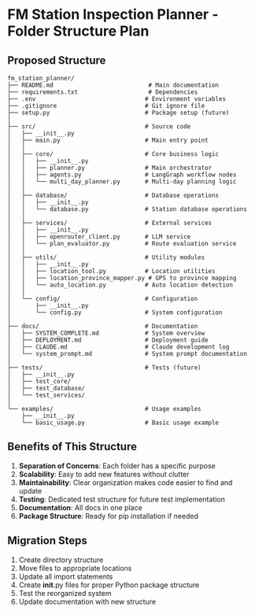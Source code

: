 # FM Station Inspection Planner - Folder Structure Plan

## Proposed Structure
```
fm_station_planner/
├── README.md                           # Main documentation
├── requirements.txt                    # Dependencies
├── .env                               # Environment variables
├── .gitignore                         # Git ignore file
├── setup.py                           # Package setup (future)
│
├── src/                               # Source code
│   ├── __init__.py
│   ├── main.py                        # Main entry point
│   │
│   ├── core/                          # Core business logic
│   │   ├── __init__.py
│   │   ├── planner.py                 # Main orchestrator
│   │   ├── agents.py                  # LangGraph workflow nodes
│   │   └── multi_day_planner.py       # Multi-day planning logic
│   │
│   ├── database/                      # Database operations
│   │   ├── __init__.py
│   │   └── database.py                # Station database operations
│   │
│   ├── services/                      # External services
│   │   ├── __init__.py
│   │   ├── openrouter_client.py       # LLM service
│   │   └── plan_evaluator.py          # Route evaluation service
│   │
│   ├── utils/                         # Utility modules
│   │   ├── __init__.py
│   │   ├── location_tool.py           # Location utilities
│   │   ├── location_province_mapper.py # GPS to province mapping
│   │   └── auto_location.py           # Auto location detection
│   │
│   └── config/                        # Configuration
│       ├── __init__.py
│       └── config.py                  # System configuration
│
├── docs/                              # Documentation
│   ├── SYSTEM_COMPLETE.md             # System overview
│   ├── DEPLOYMENT.md                  # Deployment guide
│   ├── CLAUDE.md                      # Claude development log
│   └── system_prompt.md               # System prompt documentation
│
├── tests/                             # Tests (future)
│   ├── __init__.py
│   ├── test_core/
│   ├── test_database/
│   └── test_services/
│
└── examples/                          # Usage examples
    ├── __init__.py
    └── basic_usage.py                 # Basic usage example
```

## Benefits of This Structure

1. **Separation of Concerns**: Each folder has a specific purpose
2. **Scalability**: Easy to add new features without clutter
3. **Maintainability**: Clear organization makes code easier to find and update
4. **Testing**: Dedicated test structure for future test implementation
5. **Documentation**: All docs in one place
6. **Package Structure**: Ready for pip installation if needed

## Migration Steps

1. Create directory structure
2. Move files to appropriate locations
3. Update all import statements
4. Create __init__.py files for proper Python package structure
5. Test the reorganized system
6. Update documentation with new structure